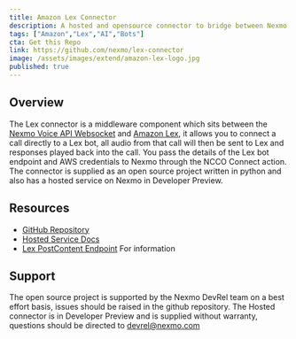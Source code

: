 ```yaml
---
title: Amazon Lex Connector
description: A hosted and opensource connector to bridge between Nexmo websockets and Amazon Lex
tags: ["Amazon","Lex","AI","Bots"]
cta: Get this Repo
link: https://github.com/nexmo/lex-connector
image: /assets/images/extend/amazon-lex-logo.jpg
published: true
---
```


## Overview
The Lex connector is a middleware component which sits between the [Nexmo Voice API Websocket](https://developer.nexmo.com/voice/voice-api/guides/websockets) and [Amazon Lex](https://aws.amazon.com/lex/), it allows you to connect a call directly to a Lex bot, all audio from that call will then be sent to Lex and responses played back into the call. You pass the details of the Lex bot endpoint and AWS credentials to Nexmo through the NCCO Connect action.
The connector is supplied as an open source project written in python and also has a hosted service on Nexmo in Developer Preview.

## Resources
* [GitHub Repository]([https://github.com/nexmo/lex-connector)
* [Hosted Service Docs](/voice/voice-api/guides/lex-connector)
* [Lex PostContent Endpoint](https://docs.aws.amazon.com/lex/latest/dg/API_runtime_PostContent.html) For information

## Support
The open source project is supported by the Nexmo DevRel team on a best effort basis, issues should be raised in the github repository.
The Hosted connector is in Developer Preview and is supplied without warranty, questions should be directed to devrel@nexmo.com
